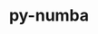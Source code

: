 ---
title: "py-numba"
layout: cache
categories: [package, develop-2023-12-17]
meta: {"versions": ["0.58.1"], "compilers": ["gcc@=11.3.0"], "oss": ["ubuntu22.04"], "platforms": ["linux"], "targets": ["x86_64_v3"], "stacks": ["ml-linux-x86_64-cpu", "ml-linux-x86_64-cuda", "ml-linux-x86_64-rocm", "root"], "num_specs": 3, "num_specs_by_stack": {"ml-linux-x86_64-cpu": 1, "root": 3, "ml-linux-x86_64-rocm": 1, "ml-linux-x86_64-cuda": 1}}
spec_details: [{"hash": "qqpugxiaikemztq57bymoxgpn7ggkruy", "compiler": "gcc@=11.3.0", "versions": ["0.58.1"], "os": "ubuntu22.04", "platform": "linux", "target": "x86_64_v3", "variants": ["build_system=python_pip"], "stacks": ["ml-linux-x86_64-cpu", "root"], "size": "-", "tarball": "https://binaries.spack.io/releases/develop-2023-12-17/build_cache/linux-ubuntu22.04-x86_64_v3/gcc-11.3.0/py-numba-0.58.1/linux-ubuntu22.04-x86_64_v3-gcc-11.3.0-py-numba-0.58.1-qqpugxiaikemztq57bymoxgpn7ggkruy.spack"}, {"hash": "vf2iu3b3xcoqf23avlnpdsfgeab7mp5w", "compiler": "gcc@=11.3.0", "versions": ["0.58.1"], "os": "ubuntu22.04", "platform": "linux", "target": "x86_64_v3", "variants": ["build_system=python_pip"], "stacks": ["ml-linux-x86_64-rocm", "root"], "size": "-", "tarball": "https://binaries.spack.io/releases/develop-2023-12-17/build_cache/linux-ubuntu22.04-x86_64_v3/gcc-11.3.0/py-numba-0.58.1/linux-ubuntu22.04-x86_64_v3-gcc-11.3.0-py-numba-0.58.1-vf2iu3b3xcoqf23avlnpdsfgeab7mp5w.spack"}, {"hash": "kwrdrurrydrruu63cx6vnk3wkax5e4eb", "compiler": "gcc@=11.3.0", "versions": ["0.58.1"], "os": "ubuntu22.04", "platform": "linux", "target": "x86_64_v3", "variants": ["build_system=python_pip"], "stacks": ["root", "ml-linux-x86_64-cuda"], "size": "-", "tarball": "https://binaries.spack.io/releases/develop-2023-12-17/build_cache/linux-ubuntu22.04-x86_64_v3/gcc-11.3.0/py-numba-0.58.1/linux-ubuntu22.04-x86_64_v3-gcc-11.3.0-py-numba-0.58.1-kwrdrurrydrruu63cx6vnk3wkax5e4eb.spack"}]
---